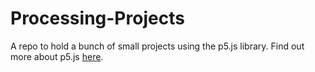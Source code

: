 # Processing-Projects
A repo to hold a bunch of small projects using the p5.js library. Find out more about p5.js [here](https://p5js.org/).
